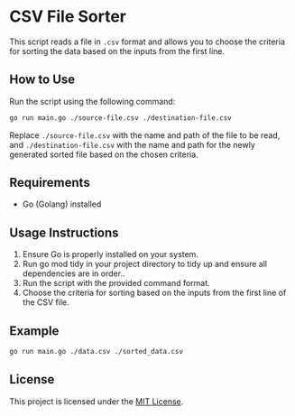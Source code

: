 
# CSV File Sorter

This script reads a file in `.csv` format and allows you to choose the criteria for sorting the data based on the inputs from the first line.

## How to Use

Run the script using the following command:

```bash
go run main.go ./source-file.csv ./destination-file.csv
```

Replace `./source-file.csv` with the name and path of the file to be read, and `./destination-file.csv` with the name and path for the newly generated sorted file based on the chosen criteria.

## Requirements

- Go (Golang) installed

## Usage Instructions

1. Ensure Go is properly installed on your system.
2. Run go mod tidy in your project directory to tidy up and ensure all dependencies are in order..
3. Run the script with the provided command format.
4. Choose the criteria for sorting based on the inputs from the first line of the CSV file.

## Example

```bash
go run main.go ./data.csv ./sorted_data.csv
```

## License

This project is licensed under the [MIT License](LICENSE).

